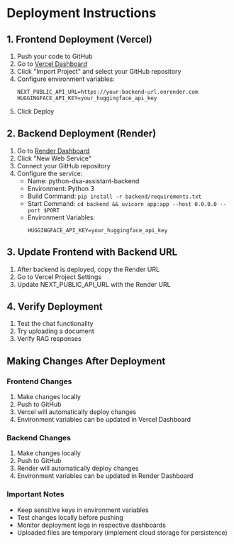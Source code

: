 # Deployment Instructions

## 1. Frontend Deployment (Vercel)

1. Push your code to GitHub
2. Go to [Vercel Dashboard](https://vercel.com)
3. Click "Import Project" and select your GitHub repository
4. Configure environment variables:
   ```
   NEXT_PUBLIC_API_URL=https://your-backend-url.onrender.com
   HUGGINGFACE_API_KEY=your_huggingface_api_key
   ```
5. Click Deploy

## 2. Backend Deployment (Render)

1. Go to [Render Dashboard](https://dashboard.render.com)
2. Click "New Web Service"
3. Connect your GitHub repository
4. Configure the service:
   - Name: python-dsa-assistant-backend
   - Environment: Python 3
   - Build Command: `pip install -r backend/requirements.txt`
   - Start Command: `cd backend && uvicorn app:app --host 0.0.0.0 --port $PORT`
   - Environment Variables:
     ```
     HUGGINGFACE_API_KEY=your_huggingface_api_key
     ```

## 3. Update Frontend with Backend URL

1. After backend is deployed, copy the Render URL
2. Go to Vercel Project Settings
3. Update NEXT_PUBLIC_API_URL with the Render URL

## 4. Verify Deployment

1. Test the chat functionality
2. Try uploading a document
3. Verify RAG responses

## Making Changes After Deployment

### Frontend Changes
1. Make changes locally
2. Push to GitHub
3. Vercel will automatically deploy changes
4. Environment variables can be updated in Vercel Dashboard

### Backend Changes
1. Make changes locally
2. Push to GitHub
3. Render will automatically deploy changes
4. Environment variables can be updated in Render Dashboard

### Important Notes
- Keep sensitive keys in environment variables
- Test changes locally before pushing
- Monitor deployment logs in respective dashboards
- Uploaded files are temporary (implement cloud storage for persistence)
